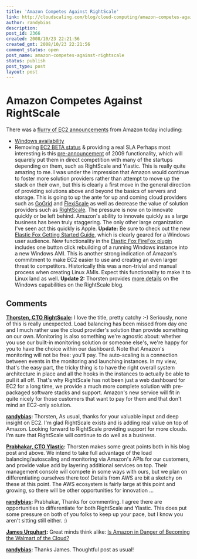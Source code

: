 ```yaml
---
title: 'Amazon Competes Against RightScale'
link: http://cloudscaling.com/blog/cloud-computing/amazon-competes-against-rightscale/
author: randybias
description: 
post_id: 2366
created: 2008/10/23 22:21:56
created_gmt: 2008/10/23 22:21:56
comment_status: open
post_name: amazon-competes-against-rightscale
status: publish
post_type: post
layout: post
---
```


# Amazon Competes Against RightScale

There was a [flurry of EC2 announcements](http://aws.amazon.com/about-aws/whats-new/) from Amazon today including:

  * [Windows availability](http://aws.amazon.com/windows/)
  * Removing [EC2 BETA status](http://aws.amazon.com/about-aws/whats-new/2008/10/23/amazon-ec2-exits-beta-and-now-offers-a-service-level-agreement/) & providing a real SLA
Perhaps most interesting is this [pre-announcement](http://aws.amazon.com/contact-us/new-features-for-amazon-ec2/) of 2009 functionality, which will squarely put them in direct competition with many of the startups depending on them, such as RightScale and Ylastic. This is really quite amazing to me. I was under the impression that Amazon would continue to foster more solution providers rather than attempt to move up the stack on their own, but this is clearly a first move in the general direction of providing solutions above and beyond the basics of servers and storage. This is going to up the ante for up and coming cloud providers such as [GoGrid](http://www.gogrid.com) and [FlexiScale](http://www.flexiscale.com) as well as decrease the value of solution providers such as [RightScale](http://www.rightscale.com). The pressure is now on to innovate quickly or be left behind. Amazon's ability to innovate quickly as a large business has been truly staggering. The only other large organization I've seen act this quickly is Apple. **Update:** Be sure to check out the new [Elastic Fox Getting Started Guide](http://ec2-downloads.s3.amazonaws.com/elasticfox-owners-manual.pdf), which is clearly geared for a Windows user audience. New functionality in the [Elastic Fox FireFox plugin](http://developer.amazonwebservices.com/connect/entry.jspa?externalID=609) includes one button click rebuilding of a running Windows instance into a new Windows AMI. This is another strong indication of Amazon's commitment to make EC2 easier to use and creating an even larger threat to competitors. Historically this was a non-trivial and manual process when creating Linux AMIs. Expect this functionality to make it to Linux land as well. **Update 2:** Thorsten provides [more details](http://blog.rightscale.com/) on the Windows capabilities on the RightScale blog.

## Comments

**[Thorsten, CTO RightScale](#28 "2008-10-24 01:29:36"):** I love the title, pretty catchy :-) Seriously, none of this is really unexpected. Load balancing has been missed from day one and I much rather use the cloud provider's solution than provide something on our own. Monitoring is also something we're agnostic about: whether you use our built-in monitoring solution or someone else's, we're happy for you to have the choice within our dashboard. Note that Amazon's monitoring will not be free: you'll pay. The auto-scaling is a connection between events in the monitoring and launching instances. In my view, that's the easy part, the tricky thing is to have the right overall system architecture in place and all the hooks in the instances to actually be able to pull it all off. That's why RightScale has not been just a web dashboard for EC2 for a long time, we provide a much more complete solution with pre-packaged software stacks and support. Amazon's new service will fit in quite nicely for those customers that want to pay for them and that don't mind an EC2-only solution.

**[randybias](#29 "2008-10-24 02:38:02"):** Thorsten, As usual, thanks for your valuable input and deep insight on EC2. I'm glad RightScale exists and is adding real value on top of Amazon. Looking forward to RightScale providing support for more clouds. I'm sure that RightScale will continue to do well as a business.

**[Prabhakar, CTO Ylastic](#30 "2008-10-24 16:27:26"):** Thorsten makes some great points both in his blog post and above. We intend to take full advantage of the load balancing/autoscaling and monitoring via Amazon's APIs for our customers, and provide value add by layering additional services on top. Their management console will compete in some ways with ours, but we plan on differentiating ourselves there too! Details from AWS are bit a sketchy on these at this point. The AWS ecosystem is fairly large at this point and growing, so there will be other opportunities for innovation ...

**[randybias](#31 "2008-10-24 17:01:11"):** Prabhakar, Thanks for commenting. I agree there are opportunities to differentiate for both RightScale and Ylastic. This does put some pressure on both of you folks to keep up your pace, but I know you aren't sitting still either. :)

**[James Urquhart](#32 "2008-10-26 07:15:52"):** Great minds think alike: [Is Amazon in Danger of Becoming the Walmart of the Cloud?](http://blog.jamesurquhart.com/2008/10/is-amazon-in-danger-of-becoming.html)

**[randybias](#33 "2008-10-26 07:50:22"):** Thanks James. Thoughtful post as usual!

